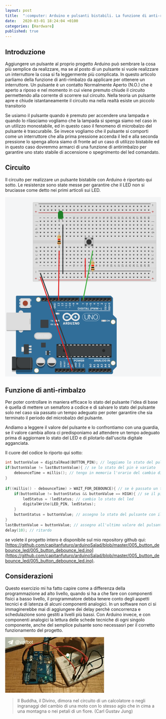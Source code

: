 ```yaml
---
layout: post
title:  ":computer: Arduino e pulsanti bistabili. La funzione di anti-rimbalzo"
date:   2020-03-01 18:24:04 +0100
categories: [Hardware]
published: true
---
```

## Introduzione
Aggiungere un pulsante al proprio progetto Arduino può sembrare la cosa più semplice da realizzare, ma se al posto di un pulsante si vuole realizzare un interruttore la cosa si fa leggermente più complicata. In questo articolo parliamo della funzione di anti-rimbalzo da applicare per ottenere un interruttore.
Un pulsante è un contatto Normalmente Aperto (N.O.) che è aperto a riposo e nel momento in cui viene premuto chiude il circuito permettendo alla corrente di scorrere sul circuito.
Nella teoria un pulsante apre e chiude istantaneamente il circuito ma nella realtà esiste un piccolo transitorio  

Se usiamo il pulsante quando è premuto per accendere una lampada e quando lo rilasciamo vogliamo che la lampada si spenga siamo nel caso in un utilizzo monostabile, ed in questo caso il fenomeno di microbalzo del pulsante è trascurabile. Se invece vogliamo che il pulsante si comporti come un interruttore che alla prima pressione accenda il led e alla seconda pressione lo spenga allora siamo di fronte ad un caso di utilizzo bistabile ed in questo caso dovremmo armarci di una funzione di antirimbalzo per garantire uno stato stabile di accensione o spegnimento del led comandato.

## Circuito

Il circuito per realizzare un pulsante bistabile con Arduino è riportato qui sotto. Le resistenze sono state messe per garantire che il LED non si bruciasse come detto nei primi articoli sui LED.

![circuito](/assets/2020-03-01/circuito.png)

## Funzione di anti-rimbalzo

Per poter controllare in maniera efficace lo stato del pulsante l'idea di base è quella di mettere un semaforo a codice e di salvare lo stato del pulsante solo nel caso sia passato un tempo adeguato per poter garantire che sia terminato il periodo del microbalzo del pulsante.

Andiamo a leggere il valore del pulsante e lo confrontiamo con una guardia, se il valore cambia allora ci predisponiamo ad attendere un tempo adeguato prima di aggiornare lo stato del LED e di pilotarlo dall'uscita digitale agganciata.

Il cuore del codice lo riporto qui sotto:

```c
int buttonValue = digitalRead(BUTTON_PIN); // leggiamo lo stato del pulsante
if(buttonValue != lastButtonValue){ // se lo stato del pin è variato
    debounceTime = millis(); // tengo in memoria l'orario del cambio di stato del pulsante
}

if((millis() - debounceTime) > WAIT_FOR_DEBOUNCE){ // se è passato un tempo minimo dall'ultimo cambio di stato
    if(buttonValue != buttonStatus && buttonValue == HIGH){ // se il pin del pulsante ha un valore diverso dalla variabile di stato
        ledStatus = !ledStatus; // cambio lo stato del led
        digitalWrite(LED_PIN, ledStatus);
    }
    buttonStatus = buttonValue; // assegno lo stato del pulsante con il nuovo valore
}
lastButtonValue = buttonValue; // assegno all'ultimo valore del pulsante lo stato
delay(10); // ritardo
```

se volete il progetto intero è disponibile sul mio repository github qui: [https://github.com/capitanfuturo/arduinoSalad/blob/master/005_button_debounce_led/005_button_debounce_led.ino](https://github.com/capitanfuturo/arduinoSalad/blob/master/005_button_debounce_led/005_button_debounce_led.ino).

## Considerazioni

Questo esercizio mi ha fatto capire come a differenza della programmazione ad alto livello, quando si ha a che fare con componenti fisici a basso livello, il programmatore debba tenere conto degli aspetti tecnici e di latenza di alcuni componenti analogici.
In un software non ci si immaginerebbe mai di aggiungere dei delay perchè concorrenza e schedulazione sono gestiti a livelli più bassi. Con Arduino invece, e con componenti analogici la lettura delle schede tecniche di ogni singolo componente, anche del semplice pulsante sono necessasri per il corretto funzionamento del progetto.

![pulsante](/assets/2020-03-01/pulsante.gif)

> Il Buddha, il Divino, dimora nel circuito di un calcolatore o negli ingranaggi del cambio di una moto con lo stesso agio che in cima a una montagna o nei petali di un fiore. (Carl Gustav Jung)
